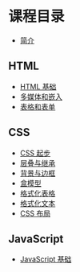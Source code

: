 # 课程目录

- [简介](README.md)

## HTML

- [HTML 基础](chapters/ch01-html-basic.md)
- [多媒体和嵌入](chapters/ch02-mutimedia-embed.md)
- [表格和表单](chapters/ch03-table-form.md)

## CSS

- [CSS 起步](chapters/ch04-css-basic.md)
- [层叠与继承](chapters/ch05-cascade-inherit.md)
- [背景与边框]()
- [盒模型]()
- [格式化表格]()
- [格式化文本]()
- [CSS 布局]()

## JavaScript

- [JavaScript 基础]()
